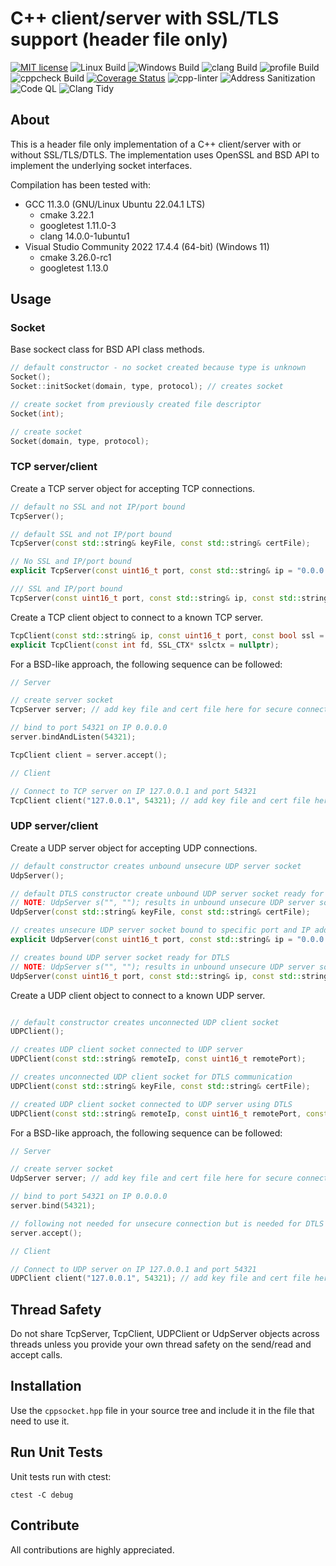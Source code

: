 # C++ client/server with SSL/TLS support (header file only)
[![MIT license](https://img.shields.io/badge/license-MIT-blue.svg)](http://opensource.org/licenses/MIT)
![Linux Build](https://github.com/martelkr/cppsocket/actions/workflows/linux.yml/badge.svg)
![Windows Build](https://github.com/martelkr/cppsocket/actions/workflows/windows.yml/badge.svg)
![clang Build](https://github.com/martelkr/cppsocket/actions/workflows/clang.yml/badge.svg)
![profile Build](https://github.com/martelkr/cppsocket/actions/workflows/profile.yml/badge.svg)
![cppcheck Build](https://github.com/martelkr/cppsocket/actions/workflows/cppcheck.yml/badge.svg)
[![Coverage Status](https://coveralls.io/repos/github/martelkr/cppsocket/badge.svg?branch=main)](https://coveralls.io/github/martelkr/cppsocket?branch=main)
![cpp-linter](https://github.com/martelkr/cppsocket/actions/workflows/linter.yml/badge.svg)
![Address Sanitization](https://github.com/martelkr/cppsocket/actions/workflows/addressSanitization.yml/badge.svg)
![Code QL](https://github.com/martelkr/cppsocket/actions/workflows/codeql.yml/badge.svg)
![Clang Tidy](https://github.com/martelkr/cppsocket/actions/workflows/clang-tidy.yml/badge.svg)

## About
This is a header file only implementation of a C++ client/server with or without SSL/TLS/DTLS.
The implementation uses OpenSSL and BSD API to implement the underlying socket interfaces.

Compilation has been tested with:
- GCC 11.3.0 (GNU/Linux Ubuntu 22.04.1 LTS)
	- cmake 3.22.1
	- googletest 1.11.0-3
	- clang 14.0.0-1ubuntu1
- Visual Studio Community 2022 17.4.4 (64-bit) (Windows 11)
	- cmake 3.26.0-rc1
	- googletest 1.13.0

## Usage

### Socket

Base sockect class for BSD API class methods. 

```cpp
// default constructor - no socket created because type is unknown
Socket();
Socket::initSocket(domain, type, protocol); // creates socket

// create socket from previously created file descriptor
Socket(int);

// create socket
Socket(domain, type, protocol);
```

### TCP server/client

Create a TCP server object for accepting TCP connections. 

```cpp
// default no SSL and not IP/port bound
TcpServer(); 

// default SSL and not IP/port bound
TcpServer(const std::string& keyFile, const std::string& certFile); 

// No SSL and IP/port bound
explicit TcpServer(const uint16_t port, const std::string& ip = "0.0.0.0", const int backlog = 3); 

/// SSL and IP/port bound
TcpServer(const uint16_t port, const std::string& ip, const std::string& keyFile, const std::string& certFile, const int backlog = 3);
```

Create a TCP client object to connect to a known TCP server.

```cpp
TcpClient(const std::string& ip, const uint16_t port, const bool ssl = false);
explicit TcpClient(const int fd, SSL_CTX* sslctx = nullptr);
```

For a BSD-like approach, the following sequence can be followed:

```cpp
// Server

// create server socket
TcpServer server; // add key file and cert file here for secure connection

// bind to port 54321 on IP 0.0.0.0
server.bindAndListen(54321); 

TcpClient client = server.accept();
```

```cpp
// Client

// Connect to TCP server on IP 127.0.0.1 and port 54321
TcpClient client("127.0.0.1", 54321); // add key file and cert file here for secure connection
```

### UDP server/client

Create a UDP server object for accepting UDP connections. 

```cpp
// default constructor creates unbound unsecure UDP server socket
UdpServer();

// default DTLS constructor create unbound UDP server socket ready for DTLS
// NOTE: UdpServer s("", ""); results in unbound unsecure UDP server socket
UdpServer(const std::string& keyFile, const std::string& certFile);

// creates unsecure UDP server socket bound to specific port and IP address (default all host IP)
explicit UdpServer(const uint16_t port, const std::string& ip = "0.0.0.0");

// creates bound UDP server socket ready for DTLS
// NOTE: UdpServer s("", ""); results in unbound unsecure UDP server socket
UdpServer(const uint16_t port, const std::string& ip, const std::string& keyFile, const std::string& certFile);
```

Create a UDP client object to connect to a known UDP server.

```cpp

// default constructor creates unconnected UDP client socket
UDPClient();

// creates UDP client socket connected to UDP server
UDPClient(const std::string& remoteIp, const uint16_t remotePort);

// creates unconnected UDP client socket for DTLS communication
UDPClient(const std::string& keyFile, const std::string& certFile);

// created UDP client socket connected to UDP server using DTLS
UDPClient(const std::string& remoteIp, const uint16_t remotePort, const std::string& keyFile, const std::string& certFile);
```

For a BSD-like approach, the following sequence can be followed:

```cpp
// Server

// create server socket
UdpServer server; // add key file and cert file here for secure connection

// bind to port 54321 on IP 0.0.0.0
server.bind(54321); 

// following not needed for unsecure connection but is needed for DTLS connection
server.accept();
```

```cpp
// Client

// Connect to UDP server on IP 127.0.0.1 and port 54321
UDPClient client("127.0.0.1", 54321); // add key file and cert file here for secure connection
```

## Thread Safety

Do not share TcpServer, TcpClient, UDPClient or UdpServer objects across threads unless you provide your own thread safety on the send/read and accept calls.

## Installation

Use the `cppsocket.hpp` file in your source tree and include it in the file that need to use it.

## Run Unit Tests

Unit tests run with ctest:
```
ctest -C debug
```

## Contribute
All contributions are highly appreciated.
